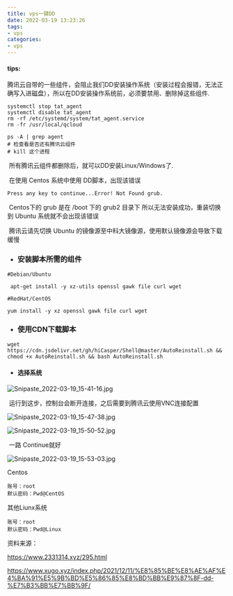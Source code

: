 ```yaml
---
title: vps一键DD
date: 2022-03-19 13:23:26
tags: 
- vps
categories:
- vps
---
```




#### tips:

​	腾讯云自带的一些组件，会阻止我们DD安装操作系统（安装过程会报错，无法正确写入进磁盘），所以在DD安装操作系统前，必须要禁用、删除掉这些组件.



```
systemctl stop tat_agent
systemctl disable tat_agent
rm -rf /etc/systemd/system/tat_agent.service
rm -fr /usr/local/qcloud 
 
ps -A | grep agent
# 检查看是否还有腾讯云组件
# kill 这个进程
```

​	所有腾讯云组件都删除后，就可以DD安装Linux/Windows了.	

​	在使用 Centos 系统中使用 DD脚本，出现该错误

```
Press any key to continue...Error! Not Found grub.
```

​	Centos下的 grub 是在 /boot 下的 grub2 目录下 所以无法安装成功，重装切换到 Ubuntu 系统就不会出现该错误

​	腾讯云请先切换 Ubuntu 的镜像源至中科大镜像源，使用默认镜像源会导致下载缓慢



- ### 安装脚本所需的组件

```shell
#Debian/Ubuntu

 apt-get install -y xz-utils openssl gawk file curl wget 

#RedHat/CentOS

yum install -y xz openssl gawk file curl wget
```

- ### 使用CDN下载脚本

```shell
wget https://cdn.jsdelivr.net/gh/hiCasper/Shell@master/AutoReinstall.sh && chmod +x AutoReinstall.sh && bash AutoReinstall.sh
```

- #### 选择系统

![Snipaste_2022-03-19_15-41-16.jpg](https://github.com/weiqh2000/blogImages/blob/main/Snipaste_2022-03-19_15-41-16.jpg?raw=true)

​	运行到这步，控制台会断开连接，之后需要到腾讯云使用VNC连接配置



![Snipaste_2022-03-19_15-47-38.jpg](https://github.com/weiqh2000/blogImages/blob/main/Snipaste_2022-03-19_15-47-38.jpg?raw=true)



![Snipaste_2022-03-19_15-50-52.jpg](https://github.com/weiqh2000/blogImages/blob/main/Snipaste_2022-03-19_15-50-52.jpg?raw=true)



​	一路 Continue就好

![Snipaste_2022-03-19_15-53-03.jpg](https://github.com/weiqh2000/blogImages/blob/main/Snipaste_2022-03-19_15-53-03.jpg?raw=true)



Centos 

```
账号：root
默认密码：Pwd@CentOS
```

其他Liunx系统

```
账号：root
默认密码：Pwd@Linux
```









资料来源：

https://www.2331314.xyz/295.html

https://www.xugo.xyz/index.php/2021/12/11/%E8%85%BE%E8%AE%AF%E4%BA%91%E5%9B%BD%E5%86%85%E8%BD%BB%E9%87%8F-dd-%E7%B3%BB%E7%BB%9F/